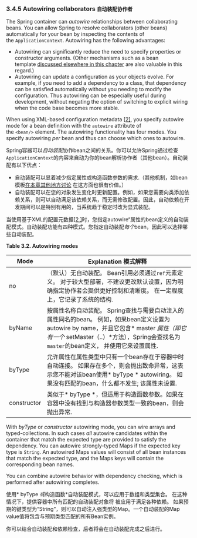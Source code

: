 ### 3.4.5 Autowiring collaborators `自动装配协作者`

The Spring container can *autowire* relationships between collaborating beans. You can allow Spring to resolve collaborators (other beans) automatically for your bean by inspecting the contents of the `ApplicationContext`. Autowiring has the following advantages:

- Autowiring can significantly reduce the need to specify properties or constructor arguments. (Other mechanisms such as a bean template [discussed elsewhere in this chapter](http://docs.spring.io/spring/docs/5.0.0.M4/spring-framework-reference/htmlsingle/#beans-child-bean-definitions) are also valuable in this regard.)
- Autowiring can update a configuration as your objects evolve. For example, if you need to add a dependency to a class, that dependency can be satisfied automatically without you needing to modify the configuration. Thus autowiring can be especially useful during development, without negating the option of switching to explicit wiring when the code base becomes more stable.

When using XML-based configuration metadata [[2\]](http://docs.spring.io/spring/docs/5.0.0.M4/spring-framework-reference/htmlsingle/#ftn.d5e1508), you specify autowire mode for a bean definition with the `autowire` attribute of the `<bean/>` element. The autowiring functionality has four modes. You specify autowiring *per* bean and thus can choose which ones to autowire.

Spring容器可以*自动装配*协作bean之间的关系。你可以允许Spring通过检查`ApplicationContext`的内容来自动为你的bean解析协作者（其他bean）。自动装配有以下优点：

- 自动装配可以显着减少指定属性或构造函数参数的需求.（其他机制，如bean模板[在本章其他地方讨论](http://docs.spring.io/spring/docs/5.0.0.M4/spring-framework-reference/htmlsingle/#beans-child-bean-definitions) 在这方面也很有价值。）
- 自动装配可以在您的对象发生变化时更新配置。例如，如果您需要向类添加依赖关系，则可以自动满足该依赖关系，而无需修改配置。因此，自动依赖在开发期间可以是特别有用的，当系统趋于稳定时改为显式装配。

当使用基于XML的配置元数据[[2 \]](http://docs.spring.io/spring/docs/5.0.0.M4/spring-framework-reference/htmlsingle/#ftn.d5e1508)时，您指定autowire“属性的bean定义的自动装配模式。自动装配功能有四种模式。您指定自动装配*每个*bean，因此可以选择哪些自动装配。


**Table 3.2. Autowiring modes**

| Mode        | Explanation  模式解释                            |
| ----------- | ---------------------------------------- |
| no          | （默认）无自动装配。 Bean引用必须通过`ref`元素定义。 对于较大型部署，不建议更改默认设置，因为明确指定协作者会提供更好控制和清晰度。 在一定程度上，它记录了系统的结构. |
| byName      |按属性名称自动装配。 Spring查找与需要自动注入的属性同名的bean。 例如，如果bean定义设置为autowire by name，并且它包含* master *属性（即它有一个* setMaster（..）*方法），Spring会查找名为`master`的bean定义， 并使用它来设置属性. |
| byType      |允许属性在属性类型中只有一个bean存在于容器中时自动连接。 如果存在多个，则会抛出致命异常，这表示您不能对该bean使用* byType * autowiring。 如果没有匹配的bean，什么都不发生; 该属性未设置. |
| constructor |类似于* byType *，但适用于构造函数参数。如果在容器中没有找到与构造器参数类型一致的bean，则会抛出异常. |

With *byType* or *constructor* autowiring mode, you can wire arrays and typed-collections. In such cases *all* autowire candidates within the container that match the expected type are provided to satisfy the dependency. You can autowire strongly-typed Maps if the expected key type is `String`. An autowired Maps values will consist of all bean instances that match the expected type, and the Maps keys will contain the corresponding bean names.

You can combine autowire behavior with dependency checking, which is performed after autowiring completes.

使用* byType *或*构造函数*自动装配模式，可以应用于数组和类型集合。 在这种情况下，提供容器中所有匹配的自动装配对象将 被应用于满足各种依赖。 如果预期的键类型为“String”，则可以自动注入强类型的Map。一个自动装配的Map value值将包含与预期类型匹配的所有Bean实例。

你可以结合自动装配和依赖检查，后者将会在自动装配完成之后进行。
